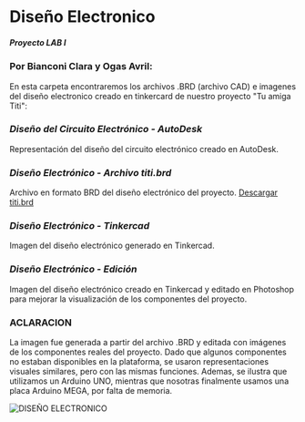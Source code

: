 
# Diseño Electronico 
##### Proyecto LAB I 
### Por Bianconi Clara y Ogas Avril:
En esta carpeta encontraremos los archivos .BRD (archivo CAD) e imagenes del diseño electronico creado en tinkercard de nuestro proyecto "Tu amiga Titi":

### *Diseño del Circuito Electrónico - AutoDesk*
Representación del diseño del circuito electrónico creado en AutoDesk.

### *Diseño Electrónico - Archivo titi.brd*
Archivo en formato BRD del diseño electrónico del proyecto.
[Descargar titi.brd](Diseño%20Electrónico/Archivo%20titi.brd)


### *Diseño Electrónico - Tinkercad*
Imagen del diseño electrónico generado en Tinkercad.

### *Diseño Electrónico - Edición*
Imagen del diseño electrónico creado en Tinkercad y editado en Photoshop para mejorar la visualización de los componentes del proyecto.

### ACLARACION
La imagen fue generada a partir del archivo .BRD y editada con imágenes de los componentes reales del proyecto. Dado que algunos componentes no estaban disponibles en la plataforma, se usaron representaciones visuales similares, pero con las mismas funciones.
Ademas, se ilustra que utilizamos un Arduino UNO, mientras que nosotras finalmente usamos una placa Arduino MEGA, por falta de memoria.

![DISEÑO ELECTRONICO](https://github.com/user-attachments/assets/9b17337f-5911-47c5-8be4-31091c912294)
